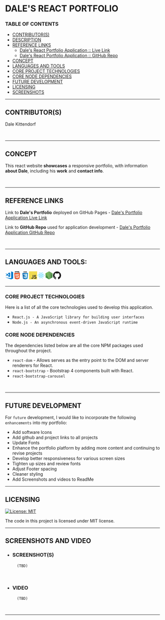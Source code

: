 # DALE'S REACT PORTFOLIO

### TABLE OF CONTENTS

- [CONTRIBUTOR(S)](#CONTRIBUTOR(S))
- [DESCRIPTION](#DESCRIPTION)
- [REFERENCE LINKS](#REFERENCE-LINKS)
  - [Dale's React Portfolio Application :: Live Link](https://drkittendorf.github.io/portfolio/)
  - [Dale's React Portfolio Application :: GitHub Repo](https://github.com/drkittendorf/portfolio)
- [CONCEPT](#CONCEPT)
- [LANGUAGES AND TOOLS](#LANGUAGES-AND-TOOLS)
- [CORE PROJECT TECHNOLOGIES](#CORE-PROJECT-TECHNOLOGIES)
- [CORE NODE DEPENDENCIES](#CORE-NODE-DEPENDENCIES)
- [FUTURE DEVELOPMENT](#FUTURE-DEVELOPMENT)
- [LICENSING](#LICENSING)
- [SCREENSHOTS](#SCREENSHOTS-AND-VIDEO)

---
## CONTRIBUTOR(S)
Dale Kittendorf

<br>

---

## CONCEPT

This react website **showcases** a responsive portfolio, with information **about Dale**, including his **work** and **contact info**.

<br>

---

## REFERENCE LINKS

Link to **Dale's Portfolio** deployed on GitHub Pages - [Dale's Portfolio Application Live Link](https://drkittendorf.github.io/portfolio/)

Link to **GitHub Repo** used for application development - [Dale's Portfolio Application GitHub Repo](https://github.com/drkittendorf/portfolio)

<br>

---

## LANGUAGES AND TOOLS:
<img align="left" alt="Visual Studio Code" width="26px" src="https://raw.githubusercontent.com/github/explore/80688e429a7d4ef2fca1e82350fe8e3517d3494d/topics/visual-studio-code/visual-studio-code.png" />
<img align="left" alt="HTML5" width="26px" src="https://raw.githubusercontent.com/github/explore/80688e429a7d4ef2fca1e82350fe8e3517d3494d/topics/html/html.png" />
<img align="left" alt="CSS3" width="26px" src="https://raw.githubusercontent.com/github/explore/80688e429a7d4ef2fca1e82350fe8e3517d3494d/topics/css/css.png" />
<img align="left" alt="JavaScript" width="26px" src="https://raw.githubusercontent.com/github/explore/80688e429a7d4ef2fca1e82350fe8e3517d3494d/topics/javascript/javascript.png" />
<img align="left" alt="React" width="26px" src="https://raw.githubusercontent.com/github/explore/80688e429a7d4ef2fca1e82350fe8e3517d3494d/topics/react/react.png" />
<img align="left" alt="Node.js" width="26px" src="https://raw.githubusercontent.com/github/explore/80688e429a7d4ef2fca1e82350fe8e3517d3494d/topics/nodejs/nodejs.png" />
<img align="left" alt="GitHub" width="26px" src="https://raw.githubusercontent.com/github/explore/78df643247d429f6cc873026c0622819ad797942/topics/github/github.png" />

<br>
<br>

---

### CORE PROJECT TECHNOLOGIES

Here is a list of all the core technologies used to develop this application.

- `React.js - A JavaScript library for building user interfaces`
- `Node.js - An asynchronous event-driven JavaScript runtime`

### CORE NODE DEPENDENCIES

The dependencies listed below are all the core NPM packages used throughout the project.

- `react-dom` - Allows serves as the entry point to the DOM and server renderers for React.
- `react-bootstrap` - Bootstrap 4 components built with React.
- `react-bootstrap-carousel`

<br>

---

## FUTURE DEVELOPMENT

For `future` development, I would like to incorporate the following `enhancements` into my portfolio:

- Add software Icons
- Add github and project links to all projects
- Update Fonts
- Enhance the portfolio platform by adding more content and continuing to revise projects
- Develop better responsiveness for various screen sizes
- Tighten up sizes and review fonts
- Adjust Footer spacing
- Cleaner styling
- Add Screenshots and videos to ReadMe

---


## LICENSING
[![License: MIT](https://img.shields.io/badge/License-MIT-yellow.svg)](https://opensource.org/licenses/MIT)  

The code in this project is licensed under MIT license.

---

## SCREENSHOTS AND VIDEO

- ### SCREENSHOT(S)  
        (TBD)

<br>

- ### VIDEO
        (TBD)
<br>

---